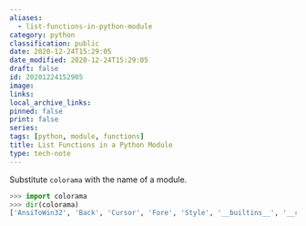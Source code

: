 ```yaml
---
aliases:
  - list-functions-in-python-module
category: python
classification: public
date: 2020-12-24T15:29:05
date_modified: 2020-12-24T15:29:05
draft: false
id: 20201224152905
image: 
links: 
local_archive_links: 
pinned: false
print: false
series: 
tags: [python, module, functions]
title: List Functions in a Python Module
type: tech-note
---
```


Substitute `colorama` with the name of a module.

```python
>>> import colorama
>>> dir(colorama)
['AnsiToWin32', 'Back', 'Cursor', 'Fore', 'Style', '__builtins__', '__cached__', '__doc__', '__file__', '__loader__', '__name__', '__package__', '__path__', '__spec__', '__version__', 'ansi', 'ansitowin32', 'colorama_text', 'deinit', 'init', 'initialise', 'reinit', 'win32', 'winterm']
```

